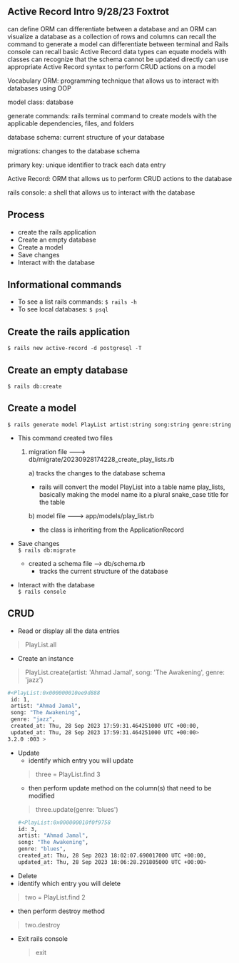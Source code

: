## Active Record Intro 9/28/23 Foxtrot

can define ORM
can differentiate between a database and an ORM
can visualize a database as a collection of rows and columns
can recall the command to generate a model
can differentiate between terminal and Rails console
can recall basic Active Record data types
can equate models with classes
can recognize that the schema cannot be updated directly
can use appropriate Active Record syntax to perform CRUD actions on a model

Vocabulary
ORM: programming technique that allows us to interact with databases using OOP

model class: database

generate commands: rails terminal command to create models with the applicable dependencies, files, and folders

database schema: current structure of your database

migrations: changes to the database schema

primary key: unique identifier to track each data entry

Active Record: ORM that allows us to perform CRUD actions to the database

rails console: a shell that allows us to interact with the database

## Process
- create the rails application
- Create an empty database
- Create a model
- Save changes
- Interact with the database

## Informational commands
- To see a list rails commands: `$ rails -h`  
- To see local databases: `$ psql`

## Create the rails application  
`$ rails new active-record -d postgresql -T `

## Create an empty database  
`$ rails db:create`

## Create a model  
`$ rails generate model PlayList artist:string song:string genre:string`
  - This command created two files
    1) migration file ---> db/migrate/20230928174228_create_play_lists.rb

        a) tracks the changes to the database schema
          - rails will convert the model PlayList into a table name play_lists, basically making the model name ito a plural snake_case title for the table 

        b) model file ---> app/models/play_list.rb
          - the class is inheriting from the ApplicationRecord

- Save changes  
`$ rails db:migrate`
  - created a schema file --> db/schema.rb
    - tracks the current structure of the database

- Interact with the database  
`$ rails console`

## CRUD
- Read or display all the data entries
> PlayList.all

- Create an instance
> PlayList.create(artist: 'Ahmad Jamal', song: 'The Awakening', genre: 'jazz')

```bash
#<PlayList:0x000000010ee9d888
 id: 1,
 artist: "Ahmad Jamal",
 song: "The Awakening",
 genre: "jazz",
 created_at: Thu, 28 Sep 2023 17:59:31.464251000 UTC +00:00,
 updated_at: Thu, 28 Sep 2023 17:59:31.464251000 UTC +00:00> 
3.2.0 :003 > 
```

- Update
  - identify which entry you will update
  > three = PlayList.find 3
  - then perform update method on the column(s) that need to be modified
  > three.update(genre: 'blues')
  ```bash
  #<PlayList:0x000000010f0f9758
  id: 3,
  artist: "Ahmad Jamal",
  song: "The Awakening",
  genre: "blues",
  created_at: Thu, 28 Sep 2023 18:02:07.690017000 UTC +00:00,
  updated_at: Thu, 28 Sep 2023 18:06:28.291805000 UTC +00:00> 
  ```
-  Delete
  - identify which entry you will delete
  > two = PlayList.find 2
  - then perform destroy method
  > two.destroy

- Exit rails console
  > exit